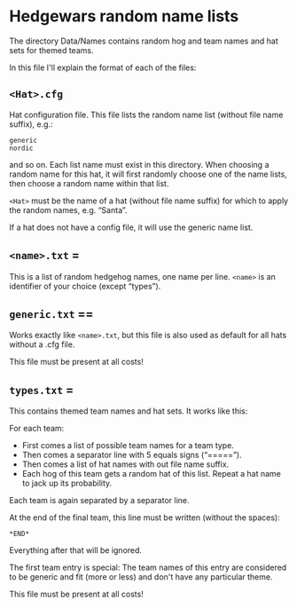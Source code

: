 # Hedgewars random name lists
The directory Data/Names contains random hog and team names and
hat sets for themed teams.

In this file I'll explain the format of each of the files:

## `<Hat>.cfg`
Hat configuration file.
This file lists the random name list (without file name suffix), e.g.:

    generic
    nordic

and so on. Each list name must exist in this directory. When choosing
a random name for this hat, it will first randomly choose one of the
name lists, then choose a random name within that list.

`<Hat>` must be the name of a hat (without file name suffix) for which
to apply the random names, e.g. “Santa”.

If a hat does not have a config file, it will use the generic name list.

## `<name>.txt` =
This is a list of random hedgehog names, one name per line.
`<name>` is an identifier of your choice (except “types”).

## `generic.txt` ==
Works exactly like `<name>.txt`, but this file is also used as default for all
hats without a .cfg file.

This file must be present at all costs!

## `types.txt` =
This contains themed team names and hat sets.
It works like this:

For each team:

* First comes a list of possible team names for a team type.
* Then comes a separator line with 5 equals signs (“=====”).
* Then comes a list of hat names with out file name suffix.
* Each hog of this team gets a random hat of this list. Repeat a hat name to
  jack up its probability.

Each team is again separated by a separator line.

At the end of the final team, this line must be written (without the spaces):

    *END*

Everything after that will be ignored.

The first team entry is special: The team names of this entry are considered
to be generic and fit (more or less) and don't have any particular theme.

This file must be present at all costs!
